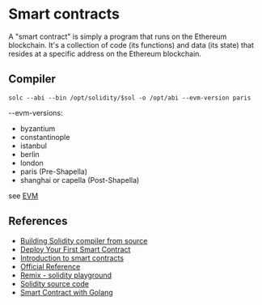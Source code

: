 # Smart contracts

A "smart contract" is simply a program that runs on the Ethereum blockchain. It's a collection of code (its functions) and data (its state) that resides at a specific address on the Ethereum blockchain.

## Compiler

`solc --abi --bin /opt/solidity/$sol -o /opt/abi --evm-version paris`

--evm-versions:

* byzantium
* constantinople
* istanbul
* berlin
* london
* paris (Pre-Shapella)
* shanghai or capella (Post-Shapella)

see [EVM](../evm/doc.md)

## References

* [Building Solidity compiler from source](https://docs.soliditylang.org/en/latest/installing-solidity.html#building-from-source)
* [Deploy Your First Smart Contract](https://www.web3.university/tracks/create-a-smart-contract/deploy-your-first-smart-contract)
* [Introduction to smart contracts](https://ethereum.org/en/developers/docs/smart-contracts/)
* [Official Reference](https://soliditylang.org/)
* [Remix - solidity playground](https://remix.ethereum.org/)
* [Solidity source code](https://github.com/ethereum/solidity)
* [Smart Contract with Golang](https://medium.com/nerd-for-tech/smart-contract-with-golang-d208c92848a9)

